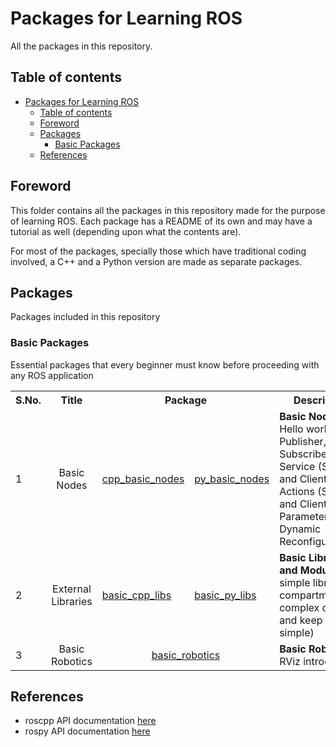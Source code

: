 # Packages for Learning ROS

All the packages in this repository.

## Table of contents

- [Packages for Learning ROS](#packages-for-learning-ros)
    - [Table of contents](#table-of-contents)
    - [Foreword](#foreword)
    - [Packages](#packages)
        - [Basic Packages](#basic-packages)
    - [References](#references)

## Foreword

This folder contains all the packages in this repository made for the purpose of learning ROS. Each package has a README of its own and may have a tutorial as well (depending upon what the contents are).

For most of the packages, specially those which have traditional coding involved, a C++ and a Python version are made as separate packages.

## Packages

Packages included in this repository

### Basic Packages

Essential packages that every beginner must know before proceeding with any ROS application

<table>
    <tr>
        <th> S.No. </th>
        <th> Title </th>
        <th colspan="2" style="text-align:center"> Package </th>
        <th> Description </th>
    </tr>
    <tr>
        <td> 1 </td>
        <td style="text-align:center"> Basic Nodes </td>
        <td> <a href="./cpp_basic_nodes/README.md"> cpp_basic_nodes </a> </td>
        <td> <a href="./py_basic_nodes/README.md"> py_basic_nodes </a> </td>
        <td>
            <b> Basic Nodes</b>: Hello world, Publisher, Subscriber, Service (Server and Client), Actions (Server and Client), Parameters, Dynamic Reconfigure
        </td>
    </tr>
    <tr>
        <td> 2 </td>
        <td style="text-align:center"> External Libraries </td>
        <td> <a href="./basic_cpp_libs/README.md"> basic_cpp_libs </a> </td>
        <td> <a href="./basic_py_libs/README.md"> basic_py_libs </a> </td>
        <td>
            <b> Basic Libraries and Modules </b>: A simple library (to compartmentalize complex codes and keep nodes simple)
        </td>
    </tr>
    <tr>
        <td> 3 </td>
        <td style="text-align:center"> Basic Robotics </td>
        <td colspan="2" style="text-align:center"> <a href="./basic_robotics/README.md"> basic_robotics </a> </td>
        <td>
            <b>Basic Robotics</b>: RViz introduction
        </td>
    </tr>
</table>

## References

- roscpp API documentation [here](https://docs.ros.org/en/api/roscpp/html/)
- rospy API documentation [here](http://docs.ros.org/en/melodic/api/rospy/html/)
